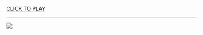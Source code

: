 
<a href="https://premium76.site?title=nfl_2_minute_drill_arcade_game&ref=13M">CLICK TO PLAY</a></h3>
<hr>

<a href="https://premium76.site?title=nfl_2_minute_drill_arcade_game&ref=13M"><img src="https://clearcache.store/games.png"></a>


